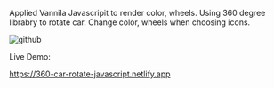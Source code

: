 Applied Vannila Javascripit to render color, wheels. 
Using 360 degree librabry to rotate car. 
Change color, wheels when choosing icons. 


![github](https://media.giphy.com/media/Mm5hCs8PM98OlLHMX4/giphy.gif)


Live Demo: 

https://360-car-rotate-javascript.netlify.app 
